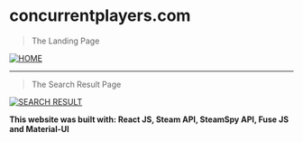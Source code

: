 # concurrentplayers.com

> The Landing Page

[![HOME](https://snipboard.io/wqyxKc.jpg)]()

---

> The Search Result Page

[![SEARCH RESULT](https://snipboard.io/c0yp63.jpg)]()

**This website was built with: React JS, Steam API, SteamSpy API, Fuse JS and Material-UI**

